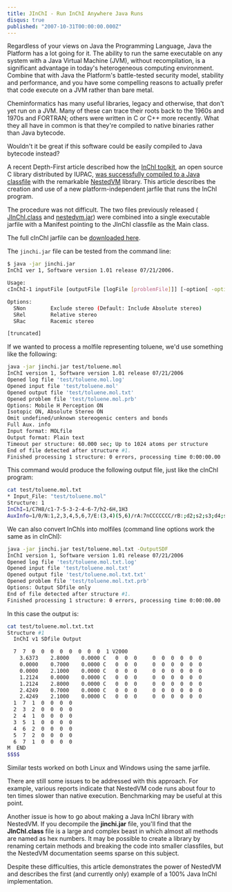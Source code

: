```yaml
---
title: JInChI - Run InChI Anywhere Java Runs
disqus: true
published: "2007-10-31T00:00:00.000Z"
---
```


Regardless of your views on Java the Programming Language, Java the Platform has a lot going for it. The ability to run the same executable on any system with a Java Virtual Machine (JVM), without recompilation, is a significant advantage in today's heterogeneous computing environment. Combine that with Java the Platform's battle-tested security model, stability and performance, and you have some compelling reasons to actually prefer that code execute on a JVM rather than bare metal.

Cheminformatics has many useful libraries, legacy and otherwise, that don't yet run on a JVM. Many of these can trace their roots back to the 1960s and 1970s and FORTRAN; others were written in C or C++ more recently. What they all have in common is that they're compiled to native binaries rather than Java bytecode.

Wouldn't it be great if this software could be easily compiled to Java bytecode instead?

A recent Depth-First article described how the [InChI toolkit](http://www.iupac.org/inchi/), an open source C library distributed by IUPAC, [was successfully compiled to a Java classfile](/articles/2007/10/29/compiling-the-inchi-toolkit-to-pure-java-bytecode-with-nestedvm) with the remarkable [NestedVM](http://nestedvm.ibex.org/) library. This article describes the creation and use of a new platform-independent jarfile that runs the InChI program.

The procedure was not difficult. The two files previously released ( [JInChI.class](http://downloads.sourceforge.net/ninja/JInChI.class?modtime=1193672654&big_mirror=0) and [nestedvm.jar](http://downloads.sourceforge.net/ninja/nestedvm.jar?modtime=1193673646&big_mirror=0)) were combined into a single executable jarfile with a Manifest pointing to the JInChI classfile as the Main class.

The full cInChI jarfile can be [downloaded here](http://sourceforge.net/project/showfiles.php?group_id=142870&package_id=250448&release_id=550857).

The `jinchi.jar` file can be tested from the command line:

```bash
$ java -jar jinchi.jar
InChI ver 1, Software version 1.01 release 07/21/2006.

Usage:
cInChI-1 inputFile [outputFile [logFile [problemFile]]] [-option[ -option...]]

Options:
  SNon        Exclude stereo (Default: Include Absolute stereo)
  SRel        Relative stereo
  SRac        Racemic stereo

[truncated]
```

If we wanted to process a molfile representing toluene, we'd use something like the following:

```bash
java -jar jinchi.jar test/toluene.mol
InChI version 1, Software version 1.01 release 07/21/2006
Opened log file 'test/toluene.mol.log'
Opened input file 'test/toluene.mol'
Opened output file 'test/toluene.mol.txt'
Opened problem file 'test/toluene.mol.prb'
Options: Mobile H Perception ON
Isotopic ON, Absolute Stereo ON
Omit undefined/unknown stereogenic centers and bonds
Full Aux. info
Input format: MOLfile
Output format: Plain text
Timeout per structure: 60.000 sec; Up to 1024 atoms per structure
End of file detected after structure #1.
Finished processing 1 structure: 0 errors, processing time 0:00:00.00
```

This command would produce the following output file, just like the cInChI program:

```bash
cat test/toluene.mol.txt
* Input_File: "test/toluene.mol"
Structure: 1
InChI=1/C7H8/c1-7-5-3-2-4-6-7/h2-6H,1H3
AuxInfo=1/0/N:1,2,3,4,5,6,7/E:(3,4)(5,6)/rA:7nCCCCCCC/rB:;d2;s2;s3;d4;s1d5s6;/rC:3.6373,2.8,0;0,.7,0;0,2.1,0;1.2124,0,0;1.2124,2.8,0;2.4249,.7,0;2.4249,2.1,0;
```

We can also convert InChIs into molfiles (command line options work the same as in cInChI):

```bash
java -jar jinchi.jar test/toluene.mol.txt -OutputSDF
InChI version 1, Software version 1.01 release 07/21/2006
Opened log file 'test/toluene.mol.txt.log'
Opened input file 'test/toluene.mol.txt'
Opened output file 'test/toluene.mol.txt.txt'
Opened problem file 'test/toluene.mol.txt.prb'
Options: Output SDfile only
End of file detected after structure #1.
Finished processing 1 structure: 0 errors, processing time 0:00:00.00
```

In this case the output is:

```bash
cat test/toluene.mol.txt.txt
Structure #1
  InChI v1 SDfile Output

  7  7  0  0  0  0  0  0  0  0  1 V2000
    3.6373    2.8000    0.0000 C   0  0  0     0  0  0  0  0  0
    0.0000    0.7000    0.0000 C   0  0  0     0  0  0  0  0  0
    0.0000    2.1000    0.0000 C   0  0  0     0  0  0  0  0  0
    1.2124    0.0000    0.0000 C   0  0  0     0  0  0  0  0  0
    1.2124    2.8000    0.0000 C   0  0  0     0  0  0  0  0  0
    2.4249    0.7000    0.0000 C   0  0  0     0  0  0  0  0  0
    2.4249    2.1000    0.0000 C   0  0  0     0  0  0  0  0  0
  1  7  1  0  0  0  0
  2  3  2  0  0  0  0
  2  4  1  0  0  0  0
  3  5  1  0  0  0  0
  4  6  2  0  0  0  0
  5  7  2  0  0  0  0
  6  7  1  0  0  0  0
M  END
$$$$
```

Similar tests worked on both Linux and Windows using the same jarfile.

There are still some issues to be addressed with this approach. For example, various reports indicate that NestedVM code runs about four to ten times slower than native execution. Benchmarking may be useful at this point.

Another issue is how to go about making a Java InChI library with NestedVM. If you decompile the **jinchi.jar** file, you'll find that the **JInChI.class** file is a large and complex beast in which almost all methods are named as hex numbers. It may be possible to create a library by renaming certain methods and breaking the code into smaller classfiles, but the NestedVM documentation seems sparse on this subject.

Despite these difficulties, this article demonstrates the power of NestedVM and describes the first (and currently only) example of a 100% Java InChI implementation.
